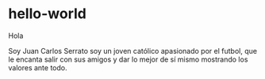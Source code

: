 # hello-world

Hola 

Soy Juan Carlos Serrato soy un joven católico apasionado por el futbol, que le encanta salir con sus amigos y dar lo mejor de sí mismo mostrando los valores ante todo.
